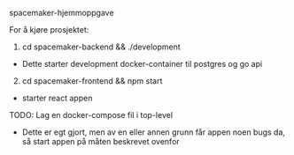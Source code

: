 spacemaker-hjemmoppgave

For å kjøre prosjektet:
1. cd spacemaker-backend && ./development
  * Dette starter development docker-container til postgres og go api
2. cd spacemaker-frontend && npm start
  * starter react appen

TODO: Lag en docker-compose fil i top-level
* Dette er egt gjort, men av en eller annen grunn får appen noen bugs da, så start appen på måten beskrevet ovenfor
